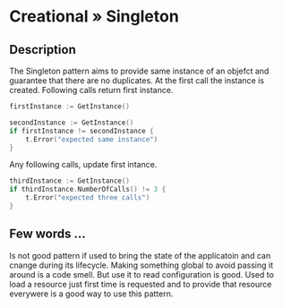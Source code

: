 # Creational » Singleton

## Description

The Singleton pattern aims to provide same instance of an objefct and guarantee that there are no duplicates. At the first call the instance is created. Following calls return first instance.

```go
firstInstance := GetInstance()

secondInstance := GetInstance()
if firstInstance != secondInstance {
	t.Error("expected same instance")
}
```

Any following calls, update first intance.

```go
thirdInstance := GetInstance()
if thirdInstance.NumberOfCalls() != 3 {
	t.Error("expected three calls")
}
```

## Few words …

Is not good pattern if used to bring the state of the applicatoin and can cnange during its lifecycle. Making something global to avoid passing it around is a code smell. But use it to read configuration is good. Used to load a resource just first time is requested and to provide that resource everywere is a good way to use this pattern.
